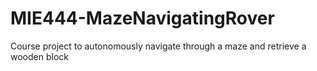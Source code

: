 # MIE444-MazeNavigatingRover
Course project to autonomously navigate through a maze and retrieve a wooden block
